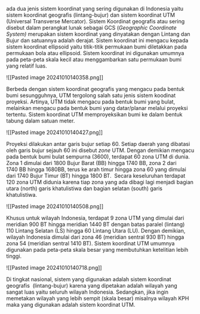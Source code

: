 ada dua jenis sistem koordinat yang sering digunakan di Indonesia yaitu sistem koordinat geografis (lintang-bujur) dan sistem koordinat UTM (Universal Transverse Mercator). Sistem Koordinat geografis atau sering disebut dalam perangkat lunak sebagai GCS (_Geographic Coordinate System)_ merupakan sistem koordinat yang dinyatakan dengan Lintang dan Bujur dan satuannya adalah derajat. Sistem koordinat ini mengacu kepada sistem koordinat ellipsoid yaitu titik-titik permukaan bumi diletakkan pada permukaan bola atau ellipsoid. Sistem koordinat ini digunakan umumnya pada peta-peta skala kecil atau menggambarkan satu permukaan bumi yang relatif luas.

![[Pasted image 20241010140358.png]]

Berbeda dengan sistem koordinat geografis yang mengacu pada bentuk bumi sesungguhnya, UTM tergolong salah satu jenis sistem koodinat proyeksi. Artinya, UTM tidak mengacu pada bentuk bumi yang bulat, melainkan mengacu pada bentuk bumi yang datar/planar melalui proyeksi tertentu. Sistem koordinat UTM memproyeksikan bumi ke dalam bentuk tabung dalam satuan meter.

![[Pasted image 20241010140427.png]]

Proyeksi dilakukan antar garis bujur setiap 60. Setiap daerah yang dibatasi oleh garis bujur sejauh 60 ini disebut _zone_ UTM. Dengan demikian mengacu pada bentuk bumi bulat sempurna (3600), terdapat 60 zona UTM di dunia. Zona 1 dimulai dari 1800 Bujur Barat (BB) hingga 1740 BB, zona 2 dari 1740 BB hingga 1680BB, terus ke arah timur hingga zona 60 yang dimulai dari 1740 Bujur Timur (BT) hingga 1800 BT.  Secara keseluruhan terdapat 120 zona UTM didunia karena tiap zona yang ada dibagi lagi menjadi bagian utara (north) garis khatulistiwa dan bagian selatan (south) garis khatulistiwa.

![[Pasted image 20241010140508.png]]

Khusus untuk wilayah Indonesia, terdapat 9 zona UTM yang dimulai dari meridian 900 BT hingga meridian 1440 BT dengan batas paralel (lintang) 110 Lintang Selatan (LS) hingga 60 Lintang Utara (LU). Dengan demikian, wilayah Indonesia dimulai dari zona 46 (meridian sentral 930 BT) hingga zona 54 (meridian sentral 1410 BT). Sistem koordinat UTM umumnya digunakan pada peta-peta skala besar yang membutuhkan ketelitian lebih tinggi.

![[Pasted image 20241010140718.png]]

Di tingkat nasional, sistem yang digunakan adalah sistem koordinat geografis  (lintang-bujur) karena yang dipetakan adalah wilayah yang sangat luas yaitu seluruh wilayah Indonesia. Sedangkan, jika ingin memetakan wilayah yang lebih sempit (skala besar) misalnya wilayah KPH maka yang digunakan adalah sistem koordinat UTM.